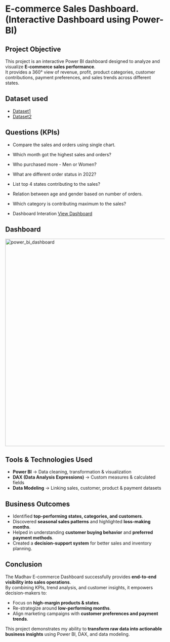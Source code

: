 # E-commerce Sales Dashboard.(Interactive Dashboard using Power-BI)
## Project Objective
This project is an interactive Power BI dashboard designed to analyze and visualize **E-commerce sales performance**.  
It provides a 360° view of revenue, profit, product categories, customer contributions, payment preferences, and sales trends across different states.  
## Dataset used
- <a href="https://github.com/pratapmishra73/Data_Analysis_Dashboard/blob/main/Details.csv">Dataset1 </a>
- <a href="https://github.com/pratapmishra73/Data_Analysis_Dashboard/blob/main/Orders.csv">Dataset2 </a>
## Questions (KPIs)
- Compare the sales and orders using single chart.
- Which month got the highest sales and orders?
- Who purchased more - Men or Women?
- What are different order status in 2022?
- List top 4 states contributing to the sales?
- Relation between age and gender based on number of orders.
- Which category is contributing maximum to the sales?

- Dashboard Interation <a href="https://github.com/pratapmishra73/Data_Analysis_Dashboard/blob/main/power_bi_dashboard.png"> View Dashboard</a>
## Dashboard
<img width="1163" height="654" alt="power_bi_dashboard" src="https://github.com/user-attachments/assets/f9534b8e-9a14-452d-a480-c52fd7a444db" />

## Tools & Technologies Used
- **Power BI** → Data cleaning, transformation & visualization  
- **DAX (Data Analysis Expressions)** → Custom measures & calculated fields  
- **Data Modeling** → Linking sales, customer, product & payment datasets 

## Business Outcomes
- Identified **top-performing states, categories, and customers**.  
- Discovered **seasonal sales patterns** and highlighted **loss-making months**.  
- Helped in understanding **customer buying behavior** and **preferred payment methods**.  
- Created a **decision-support system** for better sales and inventory planning.

## Conclusion
The Madhav E-commerce Dashboard successfully provides **end-to-end visibility into sales operations**.  
By combining KPIs, trend analysis, and customer insights, it empowers decision-makers to:  
- Focus on **high-margin products & states**.  
- Re-strategize around **low-performing months**.  
- Align marketing campaigns with **customer preferences and payment trends**.  

This project demonstrates my ability to **transform raw data into actionable business insights** using Power BI, DAX, and data modeling.  
